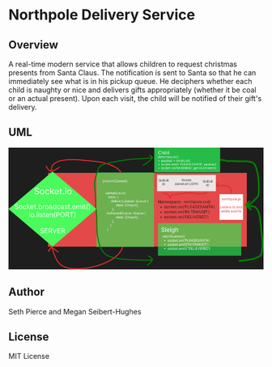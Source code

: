 # Northpole Delivery Service

## Overview
A real-time modern service that allows children to request christmas presents from Santa Claus. The notification is sent to Santa so that he can immediately see what is in his pickup queue. He deciphers whether each child is naughty or nice and delivers gifts appropriately (whether it be coal or an actual present). Upon each visit, the child will be notified of their gift's delivery.

## UML
![uml](./Untitled.png)

## Author
Seth Pierce and Megan Seibert-Hughes

## License
MIT License